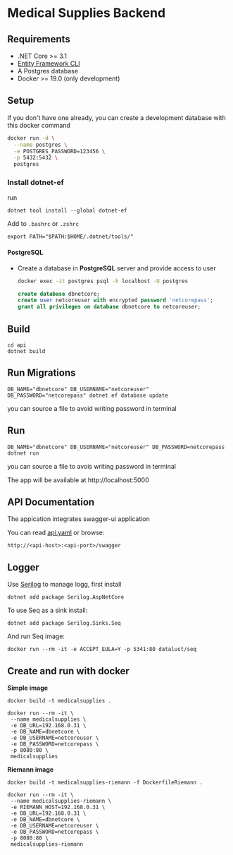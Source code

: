# Medical Supplies Backend

## Requirements

- .NET Core >= 3.1
- [Entity Framework CLI](#install-dotnet-ef)
- A Postgres database
- Docker >= 19.0 (only development)



## Setup

If you don't have one already, you can create a development database with this docker command

```bash
docker run -d \
  --name postgres \
  -e POSTGRES_PASSWORD=123456 \
  -p 5432:5432 \
  postgres
```

### Install dotnet-ef

run
```
dotnet tool install --global dotnet-ef
```

Add to `.bashrc` or `.zshrc`
```
export PATH="$PATH:$HOME/.dotnet/tools/"
```

#### **PostgreSQL**
- Create a database in **PostgreSQL** server and provide access to user

  ```bash
  docker exec -it postgres psql -h localhost -U postgres
  ```

  ```sql
  create database dbnetcore;
  create user netcoreuser with encrypted password 'netcorepass';
  grant all privileges on database dbnetcore to netcoreuser;
  ```

## Build

```
cd api
dotnet build
```

## Run Migrations

```
DB_NAME="dbnetcore" DB_USERNAME="netcoreuser" DB_PASSWORD="netcorepass" dotnet ef database update
```

you can source a file to avoid writing password in terminal

## Run

```
DB_NAME="dbnetcore" DB_USERNAME="netcoreuser" DB_PASSWORD=netcorepass dotnet run
```

you can source a file to avois writing password in terminal

The app will be available at http://localhost:5000

## API Documentation

The appication integrates swagger-ui application

You can read [api.yaml](https://github.com/glmaljkovich/medicalsupplies/blob/master/api.yaml) or browse:

```
http://<api-host>:<api-port>/swagger
```

## Logger

Use [Serilog](https://github.com/serilog/serilog-aspnetcore) to manage logg, first install 

```
dotnet add package Serilog.AspNetCore
```

To use Seq as a sink install:
```
dotnet add package Serilog.Sinks.Seq
```

And run Seq image:
```
docker run --rm -it -e ACCEPT_EULA=Y -p 5341:80 datalust/seq
```

## Create and run with docker


**Simple image**
```
docker build -t medicalsupplies .
```

```
docker run --rm -it \
 --name medicalsupplies \
 -e DB_URL=192.168.0.31 \
 -e DB_NAME=dbnetcore \
 -e DB_USERNAME=netcoreuser \
 -e DB_PASSWORD=netcorepass \
 -p 8080:80 \
 medicalsupplies
```

**Riemann image**
```
docker build -t medicalsupplies-riemann -f DockerfileRiemann .
```

```
docker run --rm -it \
 --name medicalsupplies-riemann \
 -e RIEMANN_HOST=192.168.0.31 \
 -e DB_URL=192.168.0.31 \
 -e DB_NAME=dbnetcore \
 -e DB_USERNAME=netcoreuser \
 -e DB_PASSWORD=netcorepass \
 -p 8080:80 \
 medicalsupplies-riemann
```

